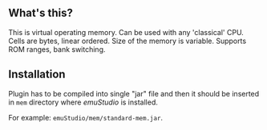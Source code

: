 What's this?
------------

This is virtual operating memory. Can be used with any
'classical' CPU. Cells are bytes, linear ordered. Size
of the memory is variable.
Supports ROM ranges, bank switching.

Installation
------------

Plugin has to be compiled into single "jar" file and then it should be
inserted in `mem` directory where *emuStudio* is installed.

For example: `emuStudio/mem/standard-mem.jar`.
